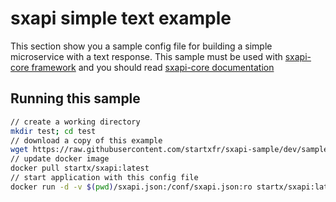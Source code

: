 sxapi simple text example
=========================

This section show you a sample config file for building a simple microservice 
with a text response. 
This sample must be used with 
[sxapi-core framework](https://github.com/startxfr/sxapi-core) and you should
read 
[sxapi-core documentation](https://github.com/startxfr/sxapi-core/tree/master/docs) 

Running this sample
-------------------

```bash
// create a working directory
mkdir test; cd test
// download a copy of this example
wget https://raw.githubusercontent.com/startxfr/sxapi-sample/dev/samples/simple/text/sxapi.json
// update docker image
docker pull startx/sxapi:latest
// start application with this config file
docker run -d -v $(pwd)/sxapi.json:/conf/sxapi.json:ro startx/sxapi:latest
```